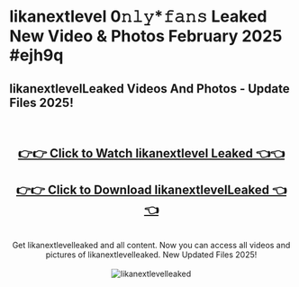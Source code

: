 # likanextlevel 0𝚗𝚕𝚢*𝚏𝚊𝚗𝚜 Leaked New Video & Photos February 2025 #ejh9q

<h2>likanextlevelLeaked Videos And Photos - Update Files 2025!</h2>
<br>
<div align="center">
<h2><a href="https://mediaupload.pro?title=likanextlevel&ref=11F" rel="nofollow">👉👉 Click to Watch likanextlevel Leaked 👈👈</a></h2>
<h2><a href="https://mediaupload.pro?title=likanextlevel&ref=11F" rel="nofollow">👉👉 Click to Download likanextlevelLeaked 👈👈</a></h2>
<br>
Get likanextlevelleaked and all content. Now you can access all videos and pictures of likanextlevelleaked. New Updated Files 2025!
<br>
<br>
<a href="https://mediaupload.pro?title=likanextlevel&ref=11F" rel="nofollow" data-target="animated-image.originalLink"><img src="https://i.ibb.co/Gkj2r4b/banner.png" alt="likanextlevelleaked" style="max-width: 100%; display: inline-block;" data-target="animated-image.originalImage"></a>
</div>
<br>

